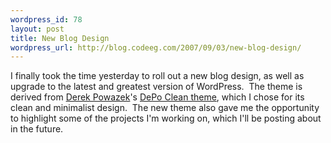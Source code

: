 ```yaml
--- 
wordpress_id: 78
layout: post
title: New Blog Design
wordpress_url: http://blog.codeeg.com/2007/09/03/new-blog-design/
---
```

I finally took the time yesterday to roll out a new blog design, as well as upgrade to the latest and greatest version of WordPress.  The theme is derived from <a href="http://powazek.com" title="Derek Powazek's Blog">Derek Powazek</a>'s <a href="http://powazek.com/posts/516" title="DePo Clean WordPress Theme">DePo Clean theme</a>, which I chose for its clean and minimalist design.  The new theme also gave me the opportunity to highlight some of the projects I'm working on, which I'll be posting about in the future.
